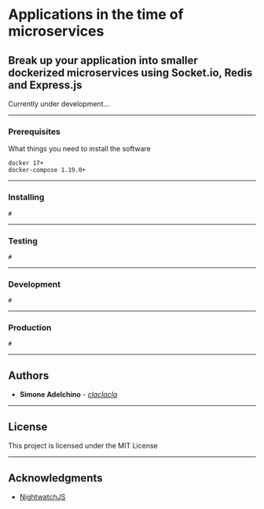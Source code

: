 # Applications in the time of microservices

## Break up your application into smaller dockerized microservices using Socket.io, Redis and Express.js

Currently under development...

--------------------------------------------------------------------------------

### Prerequisites

What things you need to install the software

```
docker 17+
docker-compose 1.19.0+
```

--------------------------------------------------------------------------------

### Installing

```
# 

```

--------------------------------------------------------------------------------

### Testing

```
# 

```

--------------------------------------------------------------------------------

### Development

```
# 

```

--------------------------------------------------------------------------------

### Production

```
# 

```

--------------------------------------------------------------------------------

## Authors

- **Simone Adelchino** - [_claclacla_](https://twitter.com/_claclacla_)

--------------------------------------------------------------------------------

## License

This project is licensed under the MIT License

--------------------------------------------------------------------------------

## Acknowledgments

- [NightwatchJS](http://nightwatchjs.org/)